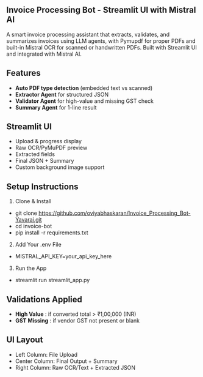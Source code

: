 ## Invoice Processing Bot - Streamlit UI with Mistral AI

A smart invoice processing assistant that extracts, validates, and summarizes invoices using LLM agents, with Pymupdf for proper PDFs and built-in Mistral OCR for scanned or handwritten PDFs. Built with Streamlit UI and integrated with Mistral AI.

## Features

- **Auto PDF type detection** (embedded text vs scanned)
- **Extractor Agent** for structured JSON
- **Validator Agent** for high-value and missing GST check
- **Summary Agent** for 1-line result

## Streamlit UI

- Upload & progress display
- Raw OCR/PyMuPDF preview
- Extracted fields
- Final JSON + Summary
- Custom background image support

## Setup Instructions

1. Clone & Install

- git clone https://github.com/oviyabhaskaran/Invoice_Processing_Bot-Yavarai.git
- cd invoice-bot
- pip install -r requirements.txt

2. Add Your .env File

- MISTRAL_API_KEY=your_api_key_here

3. Run the App

- streamlit run streamlit_app.py

## Validations Applied

- **High Value** : if converted total > ₹1,00,000 (INR)
- **GST Missing** : if vendor GST not present or blank

## UI Layout

- Left Column: File Upload
- Center Column: Final Output + Summary
- Right Column: Raw OCR/Text + Extracted JSON
